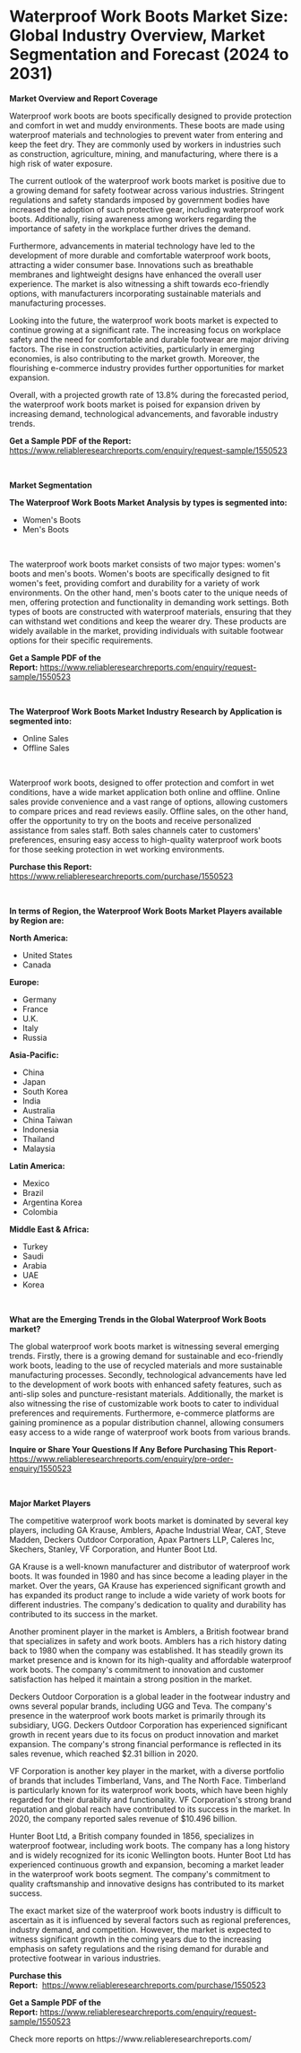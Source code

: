 <p><h1>Waterproof Work Boots Market Size: Global Industry Overview, Market Segmentation and Forecast (2024 to 2031)</h1></p><p><strong>Market Overview and Report Coverage</strong></p>
<p><p>Waterproof work boots are boots specifically designed to provide protection and comfort in wet and muddy environments. These boots are made using waterproof materials and technologies to prevent water from entering and keep the feet dry. They are commonly used by workers in industries such as construction, agriculture, mining, and manufacturing, where there is a high risk of water exposure.</p><p>The current outlook of the waterproof work boots market is positive due to a growing demand for safety footwear across various industries. Stringent regulations and safety standards imposed by government bodies have increased the adoption of such protective gear, including waterproof work boots. Additionally, rising awareness among workers regarding the importance of safety in the workplace further drives the demand.</p><p>Furthermore, advancements in material technology have led to the development of more durable and comfortable waterproof work boots, attracting a wider consumer base. Innovations such as breathable membranes and lightweight designs have enhanced the overall user experience. The market is also witnessing a shift towards eco-friendly options, with manufacturers incorporating sustainable materials and manufacturing processes.</p><p>Looking into the future, the waterproof work boots market is expected to continue growing at a significant rate. The increasing focus on workplace safety and the need for comfortable and durable footwear are major driving factors. The rise in construction activities, particularly in emerging economies, is also contributing to the market growth. Moreover, the flourishing e-commerce industry provides further opportunities for market expansion.</p><p>Overall, with a projected growth rate of 13.8% during the forecasted period, the waterproof work boots market is poised for expansion driven by increasing demand, technological advancements, and favorable industry trends.</p></p>
<p><strong>Get a Sample PDF of the Report:</strong> <a href="https://www.reliableresearchreports.com/enquiry/request-sample/1550523">https://www.reliableresearchreports.com/enquiry/request-sample/1550523</a></p>
<p>&nbsp;</p>
<p><strong>Market Segmentation</strong></p>
<p><strong>The Waterproof Work Boots Market Analysis by types is segmented into:</strong></p>
<p><ul><li>Women's Boots</li><li>Men's Boots</li></ul></p>
<p>&nbsp;</p>
<p><p>The waterproof work boots market consists of two major types: women's boots and men's boots. Women's boots are specifically designed to fit women's feet, providing comfort and durability for a variety of work environments. On the other hand, men's boots cater to the unique needs of men, offering protection and functionality in demanding work settings. Both types of boots are constructed with waterproof materials, ensuring that they can withstand wet conditions and keep the wearer dry. These products are widely available in the market, providing individuals with suitable footwear options for their specific requirements.</p></p>
<p><strong>Get a Sample PDF of the Report:</strong>&nbsp;<a href="https://www.reliableresearchreports.com/enquiry/request-sample/1550523">https://www.reliableresearchreports.com/enquiry/request-sample/1550523</a></p>
<p>&nbsp;</p>
<p><strong>The Waterproof Work Boots Market Industry Research by Application is segmented into:</strong></p>
<p><ul><li>Online Sales</li><li>Offline Sales</li></ul></p>
<p>&nbsp;</p>
<p><p>Waterproof work boots, designed to offer protection and comfort in wet conditions, have a wide market application both online and offline. Online sales provide convenience and a vast range of options, allowing customers to compare prices and read reviews easily. Offline sales, on the other hand, offer the opportunity to try on the boots and receive personalized assistance from sales staff. Both sales channels cater to customers' preferences, ensuring easy access to high-quality waterproof work boots for those seeking protection in wet working environments.</p></p>
<p><strong>Purchase this Report:</strong>&nbsp; <a href="https://www.reliableresearchreports.com/purchase/1550523">https://www.reliableresearchreports.com/purchase/1550523</a></p>
<p>&nbsp;</p>
<p><strong>In terms of Region, the Waterproof Work Boots Market Players available by Region are:</strong></p>
<p>
    <p> <strong> North America: </strong>
        <ul>
            <li>United States</li>
            <li>Canada</li>
        </ul>
        </p> 
    <p> <strong> Europe: </strong>
        <ul>
            <li>Germany</li>
            <li>France</li>
            <li>U.K.</li>
            <li>Italy</li>
            <li>Russia</li>
        </ul>
        </p> 
    <p> <strong> Asia-Pacific: </strong>
        <ul>
            <li>China</li>
            <li>Japan</li>
            <li>South Korea</li>
            <li>India</li>
            <li>Australia</li>
            <li>China Taiwan</li>
            <li>Indonesia</li>
            <li>Thailand</li>
            <li>Malaysia</li>
        </ul>
        </p> 
    <p> <strong> Latin America: </strong>
        <ul>
            <li>Mexico</li>
            <li>Brazil</li>
            <li>Argentina Korea</li>
            <li>Colombia</li>
        </ul>
        </p> 
    <p> <strong> Middle East & Africa: </strong>
        <ul>
            <li>Turkey</li>
            <li>Saudi</li>
            <li>Arabia</li>
            <li>UAE</li>
            <li>Korea</li>
        </ul>
    </p>
    </p>
<p>&nbsp;</p>
<p><strong>What are the Emerging Trends in the Global Waterproof Work Boots market?</strong></p>
<p><p>The global waterproof work boots market is witnessing several emerging trends. Firstly, there is a growing demand for sustainable and eco-friendly work boots, leading to the use of recycled materials and more sustainable manufacturing processes. Secondly, technological advancements have led to the development of work boots with enhanced safety features, such as anti-slip soles and puncture-resistant materials. Additionally, the market is also witnessing the rise of customizable work boots to cater to individual preferences and requirements. Furthermore, e-commerce platforms are gaining prominence as a popular distribution channel, allowing consumers easy access to a wide range of waterproof work boots from various brands.</p></p>
<p><strong>Inquire or Share Your Questions If Any Before Purchasing This Report</strong>- <a href="https://www.reliableresearchreports.com/enquiry/pre-order-enquiry/1550523">https://www.reliableresearchreports.com/enquiry/pre-order-enquiry/1550523</a></p>
<p>&nbsp;</p>
<p><strong>Major Market Players</strong></p>
<p><p>The competitive waterproof work boots market is dominated by several key players, including GA Krause, Amblers, Apache Industrial Wear, CAT, Steve Madden, Deckers Outdoor Corporation, Apax Partners LLP, Caleres Inc, Skechers, Stanley, VF Corporation, and Hunter Boot Ltd. </p><p>GA Krause is a well-known manufacturer and distributor of waterproof work boots. It was founded in 1980 and has since become a leading player in the market. Over the years, GA Krause has experienced significant growth and has expanded its product range to include a wide variety of work boots for different industries. The company's dedication to quality and durability has contributed to its success in the market.</p><p>Another prominent player in the market is Amblers, a British footwear brand that specializes in safety and work boots. Amblers has a rich history dating back to 1980 when the company was established. It has steadily grown its market presence and is known for its high-quality and affordable waterproof work boots. The company's commitment to innovation and customer satisfaction has helped it maintain a strong position in the market.</p><p>Deckers Outdoor Corporation is a global leader in the footwear industry and owns several popular brands, including UGG and Teva. The company's presence in the waterproof work boots market is primarily through its subsidiary, UGG. Deckers Outdoor Corporation has experienced significant growth in recent years due to its focus on product innovation and market expansion. The company's strong financial performance is reflected in its sales revenue, which reached $2.31 billion in 2020.</p><p>VF Corporation is another key player in the market, with a diverse portfolio of brands that includes Timberland, Vans, and The North Face. Timberland is particularly known for its waterproof work boots, which have been highly regarded for their durability and functionality. VF Corporation's strong brand reputation and global reach have contributed to its success in the market. In 2020, the company reported sales revenue of $10.496 billion.</p><p>Hunter Boot Ltd, a British company founded in 1856, specializes in waterproof footwear, including work boots. The company has a long history and is widely recognized for its iconic Wellington boots. Hunter Boot Ltd has experienced continuous growth and expansion, becoming a market leader in the waterproof work boots segment. The company's commitment to quality craftsmanship and innovative designs has contributed to its market success.</p><p>The exact market size of the waterproof work boots industry is difficult to ascertain as it is influenced by several factors such as regional preferences, industry demand, and competition. However, the market is expected to witness significant growth in the coming years due to the increasing emphasis on safety regulations and the rising demand for durable and protective footwear in various industries.</p></p>
<p><strong>Purchase this Report:</strong>&nbsp;&nbsp;<a href="https://www.reliableresearchreports.com/purchase/1550523">https://www.reliableresearchreports.com/purchase/1550523</a></p>
<p></p>
<p><strong>Get a Sample PDF of the Report:</strong>&nbsp;<a href="https://www.reliableresearchreports.com/enquiry/request-sample/1550523">https://www.reliableresearchreports.com/enquiry/request-sample/1550523</a></p>
<p>Check more reports on https://www.reliableresearchreports.com/</p>